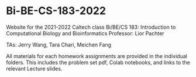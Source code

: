 # Bi-BE-CS-183-2022
Website for the 2021-2022 Caltech class Bi/BE/CS 183: Introduction to Computational Biology and Bioinformatics
Professor: Lior Pachter

TAs: Jerry Wang, Tara Chari, Meichen Fang

All materials for each homework assignments are provided in the individual folders. This includes the problem set pdf, Colab notebooks, and links to the relevant Lecture slides.



